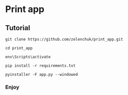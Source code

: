 # Print app

## Tutorial
```
git clone https://github.com/zelenchuk/print_app.git

cd print_app

env\Scripts\activate

pip install -r requirements.txt

pyinstaller -F app.py --windowed
```
### Enjoy

